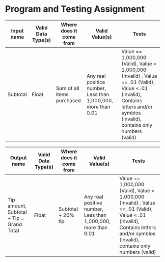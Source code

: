 # Program and Testing Assignment
| Input name | Valid Data Type(s) | Where does it come from | Valid Value(s) | Tests |
|------------|--------------------|-------------------------|----------------|-------|
|   Subtotal | Float | Sum of all items purchased | Any real positice number, Less than 1,000,000, more than 0.01 | Value == 1,000,000 (Valid), Value > 1,000,000 (Invalid) , Value == .01 (Valid), Value < .01 (invalid), Contains letters and/or symblos (invalid), contains only numbers (valid)

| Output name | Valid Data Type(s) | Where does it come from | Valid Value(s) | Tests |
|-|-|-|-|-|
| Tip amount, Subtotal + Tip = Grand Total | Float | Subtotal + 20% tip | Any real positive number, Less than 1,000,000, more than 0.01 | Value == 1,000,000 (Valid), Value > 1,000,000 (Invalid) , Value == .01 (Valid), Value < .01 (invalid),  Contains letters and/or symblos (invalid), contains only numbers (valid)

